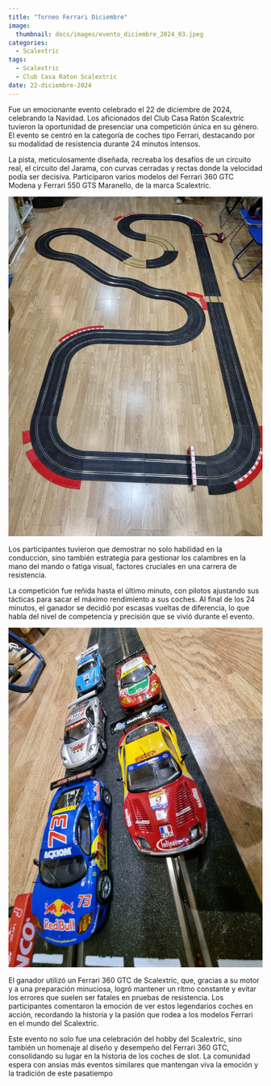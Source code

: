 ```yaml
---
title: "Torneo Ferrari Diciembre"
image: 
  thumbnail: docs/images/evento_diciembre_2024_03.jpeg
categories:
  - Scalextric
tags:
  - Scalextric
  - Club Casa Raton Scalextric
date: 22-diciembre-2024
---
```


Fue un emocionante evento celebrado el 22 de diciembre de 2024, celebrando la Navidad. Los aficionados del Club Casa Ratón Scalextric tuvieron la oportunidad de presenciar una competición única en su género. El evento se centró en la categoría de coches tipo Ferrari, destacando por su modalidad de resistencia durante 24 minutos intensos.

La pista, meticulosamente diseñada, recreaba los desafíos de un circuito real, el circuito del Jarama, con curvas cerradas y rectas donde la velocidad podía ser decisiva. Participaron varios modelos del Ferrari 360 GTC Modena y Ferrari 550 GTS Maranello, de la marca Scalextric.

![](../docs/images/evento_diciembre_2024_01.jpeg)

Los participantes tuvieron que demostrar no solo habilidad en la conducción, sino también estrategia para gestionar los calambres en la mano del mando o fatiga visual, factores cruciales en una carrera de resistencia.

La competición fue reñida hasta el último minuto, con pilotos ajustando sus tácticas para sacar el máximo rendimiento a sus coches. Al final de los 24 minutos, el ganador se decidió por escasas vueltas de diferencia, lo que habla del nivel de competencia y precisión que se vivió durante el evento.

![](../docs/images/evento_diciembre_2024_02.jpeg)

El ganador utilizó un Ferrari 360 GTC de Scalextric, que, gracias a su motor y a una preparación minuciosa, logró mantener un ritmo constante y evitar los errores que suelen ser fatales en pruebas de resistencia. Los participantes comentaron la emoción de ver estos legendarios coches en acción, recordando la historia y la pasión que rodea a los modelos Ferrari en el mundo del Scalextric.


Este evento no solo fue una celebración del hobby del Scalextric, sino también un homenaje al diseño y desempeño del Ferrari 360 GTC, consolidando su lugar en la historia de los coches de slot. La comunidad espera con ansias más eventos similares que mantengan viva la emoción y la tradición de este pasatiempo

